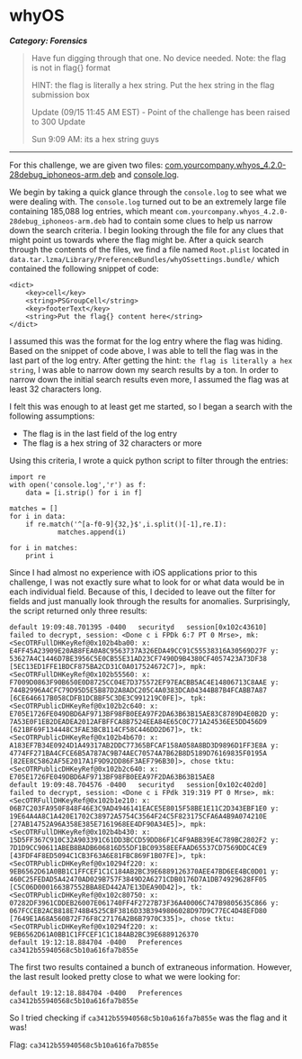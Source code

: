 # whyOS
***Category: Forensics***
> Have fun digging through that one. No device needed.
> Note: the flag is not in flag{} format
> 
> HINT: the flag is literally a hex string. Put the hex string in the flag submission box
> 
> Update (09/15 11:45 AM EST) - Point of the challenge has been raised to 300 Update
>
> Sun 9:09 AM: its a hex string guys
***
For this challenge, we are given two files: [com.yourcompany.whyos_4.2.0-28debug_iphoneos-arm.deb](com.yourcompany.whyos_4.2.0-28debug_iphoneos-arm.deb) and [console.log](console.log). 

We begin by taking a quick glance through the `console.log` to see what we were dealing with. The `console.log` turned out to be an extremely large file containing 185,088 log entries, which meant `com.yourcompany.whyos_4.2.0-28debug_iphoneos-arm.deb` had to contain some clues to help us narrow down the search criteria. I begin looking through the file for any clues that might point us towards where the flag might be. After a quick search through the contents of the files, we find a file named `Root.plist` located in `data.tar.lzma/Library/PreferenceBundles/whyOSsettings.bundle/` which contained the following snippet of code:

	<dict>
		<key>cell</key>
		<string>PSGroupCell</string>
		<key>footerText</key>
        <string>Put the flag{} content here</string>
	</dict>
I assumed this was the format for the log entry where the flag was hiding. Based on the snippet of code above, I was able to tell the flag was in the last part of the log entry. After getting the hint: `the flag is literally a hex string`, I was able to narrow down my search results by a ton. In order to narrow down the initial search results even more, I assumed the flag was at least 32 characters long. 

I felt this was enough to at least get me started, so I began a search with the following assumptions:
- The flag is in the last field of the log entry
- The flag is a hex string of 32 characters or more

Using this criteria, I wrote a quick python script to filter through the entries:
```
import re
with open('console.log','r') as f:
    data = [i.strip() for i in f]
    
matches = []
for i in data:
    if re.match('^[a-f0-9]{32,}$',i.split()[-1],re.I):
            matches.append(i)

for i in matches:
    print i
```
Since I had almost no experience with iOS applications prior to this challenge, I was not exactly sure what to look for or what data would be in each individual field. Because of this, I decided to leave out the filter for fields and just manually look through the results for anomalies. Surprisingly, the script returned only three results:
```
default 19:09:48.701395 -0400   securityd   session[0x102c43610] failed to decrypt, session: <Done c i FPDk 6:7 PT 0 Mrse>, mk: <SecOTRFullDHKeyRef@0x102b4ba00: x: E4FF45A23909E20AB8FEA0A8C9563737A326EDA49CC91C55538316A30569D27F y: 53627A4C1446D7BE3956C5E0CB55E31AD23CF7490D9B4380CF4057423A73DF38 [5EC13ED1FFE1BDCF875BA2CD31C0A017524672C7]>, mpk: <SecOTRFullDHKeyRef@0x102b55560: x: F7009D0863F90B650E0D8725CC04E7D375572EF97EACBB5AC4E14806713C8AAE y: 744B2996A4CFC79D95D5E5B87D2A8ADC205C4A0383DCA04344B87B4FCABB7A87 [6CE646617B058CDFB1DCBBF5C3DE3C991219C0FE]>, tpk: <SecOTRPublicDHKeyRef@0x102b2c640: x: E705E1726FE049DBD6AF9713BF98FB0EEA97F2DA63B63B15AE83C8789D4E0B2D y: 7A53E0F1EB2DEADEA2012AFBFFCA8B7524EEA84E65C0C771A24536EE5DD456D9 [621BF69F134448C3FAE3BCB114CF58C446DD2D67]>, tk: <SecOTRPublicDHKeyRef@0x102b4b670: x: A183EF7B34E0924D1A49317AB2DDC77365BFCAF158A058A8BD3D9896D1FF3E8A y: 4774FF271BA4CFCE6B5A787AC9B74AEC70574A7B62B8D5189D76169835F0195A [82EE8C5862AF5E2017A1F9D92DD86F3AEF796B30]>, chose tktu: <SecOTRPublicDHKeyRef@0x102b2c640: x: E705E1726FE049DBD6AF9713BF98FB0EEA97F2DA63B63B15AE8
default 19:09:48.704576 -0400   securityd   session[0x102c402d0] failed to decrypt, session: <Done c i FPdk 319:319 PT 0 Mrse>, mk: <SecOTRFullDHKeyRef@0x102b1e210: x: 06B7C203FA950F848F46E3C9AD4946141EACE5E8015F58BE1E11C2D343EBF1E0 y: 19E64A4A8C1A420E1702C38972A5754C3564F24C5F823175CFA6A4B9A074210E [27AB14752A96A358E385E7161968EE4DF90A34E5]>, mpk: <SecOTRFullDHKeyRef@0x102b4b430: x: 15D5FF367C910C32A903391C61DD3BCCD59DD86F1C4F9ABB39E4C789BC2802F2 y: 7D1D9CC90611ABEB8BADB606816D55DF1BC09358EEFAAD65537CD7569DDC4CE9 [43FDF4F8ED5094C1CB3F63A6E81FBC869F1B07FE]>, tpk: <SecOTRPublicDHKeyRef@0x10294f220: x: 9EB6562D61A0BB1C1FFCEF1C1C184AB2BC39E6889126370AEE47BD6EE4BC0D01 y: 460C25FEDAD5A42470AD029B757F3849D2A6271CDB0176D7A1DB74929628FF05 [C5C06D0001663B7552BBA8ED442A7E13DEA90D42]>, tk: <SecOTRPublicDHKeyRef@0x102c80750: x: 07282DF3961CDDEB26007E061740FF4F2727B73F36A40006C747B9805635C866 y: 067FCCEB2ACB818E748B4525CBF3816D33B3949806028D97D9C77EC4D48EFD80 [7649E1A68A560B72F76F8C27176A2B6B7970C335]>, chose tktu: <SecOTRPublicDHKeyRef@0x10294f220: x: 9EB6562D61A0BB1C1FFCEF1C1C184AB2BC39E6889126370
default 19:12:18.884704 -0400   Preferences ca3412b55940568c5b10a616fa7b855e
```

The first two results contained a bunch of extraneous information. However, the last result looked pretty close to what we were looking for:

`default 19:12:18.884704 -0400   Preferences ca3412b55940568c5b10a616fa7b855e`

So I tried checking if `ca3412b55940568c5b10a616fa7b855e` was the flag and it was!

Flag: `ca3412b55940568c5b10a616fa7b855e`

